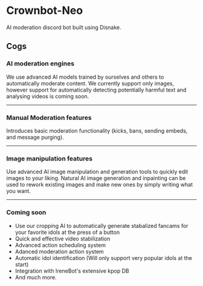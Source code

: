 # Crownbot-Neo

AI moderation discord bot built using Disnake.

## Cogs

### AI moderation engines

We use advanced AI models trained by ourselves and others to automatically moderate content.
We currently support only images, however support for automatically detecting potentially harmful text and analysing videos is coming soon.

---

### Manual Moderation features

Introduces basic moderation functionality (kicks, bans, sending embeds, and message purging).

---

### Image manipulation features

Use advanced AI image manipulation and generation tools to quickly edit images to your liking.
Natural AI image generation and inpainting can be used to rework existing images and make new ones by simply writing what you want.

---

### Coming soon

  - Use our cropping AI to automatically generate stabalized fancams for your favorite idols at the press of a button
  - Quick and effective video stabilization
  - Advanced action scheduling system
  - Adanced moderation action system
  - Automatic idol identification (Will only support very popular idols at the start)
  - Integration with IreneBot's extensive kpop DB
  - And much more.
